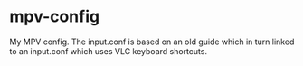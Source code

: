# mpv-config
My MPV config. The input.conf is based on an old guide which in turn linked to an input.conf which uses VLC keyboard shortcuts.

